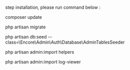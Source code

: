 step installation, please run command below : 

composer update

php artisan migrate

php artisan db:seed --class=\Encore\Admin\Auth\Database\AdminTablesSeeder

php artisan admin:import helpers

php artisan admin:import log-viewer
